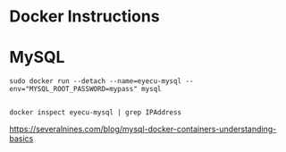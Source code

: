 # Docker Instructions

MySQL
====
```
sudo docker run --detach --name=eyecu-mysql --env="MYSQL_ROOT_PASSWORD=mypass" mysql


docker inspect eyecu-mysql | grep IPAddress

```

https://severalnines.com/blog/mysql-docker-containers-understanding-basics



